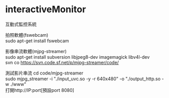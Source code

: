 # interactiveMonitor
互動式監控系統

拍照軟體(fswebcam)<br>
sudo apt-get install fswebcam

影像串流軟體(mjpg-streamer)<br>
sudo apt-get install subversion libjpeg8-dev imagemagick libv4l-dev<br>
svn co https://svn.code.sf.net/p/mjpg-streamer/code/

測試影片串流
cd code/mjpg-streamer<br>
sudo mjpg_streamer -i "./input_uvc.so -y -r 640x480" -o "./output_http.so -w ./www"<br>
打開http://IP:port[預設port 8080]
